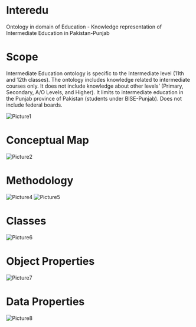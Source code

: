 # Interedu
Ontology in domain of Education - Knowledge representation of Intermediate Education in Pakistan-Punjab

# Scope

Intermediate Education ontology is specific to the Intermediate level (11th and 12th classes). The
ontology includes knowledge related to intermediate courses only. It does not include knowledge
about other levels’ (Primary, Secondary, A/O Levels, and Higher). It limits to intermediate education
in the Punjab province of Pakistan (students under BISE-Punjab). Does not include federal boards.

![Picture1](https://github.com/user-attachments/assets/0cfd617e-4107-419c-bc4e-ab90dda9918b)

# Conceptual Map

![Picture2](https://github.com/user-attachments/assets/2dded240-a5df-4394-88d9-875dbf27fb36)

# Methodology
![Picture4](https://github.com/user-attachments/assets/737caadd-ffdc-4372-8e08-954ca8cf0e54)
![Picture5](https://github.com/user-attachments/assets/ff0d0f9c-66c9-4736-9114-f8df0287550e)

# Classes
![Picture6](https://github.com/user-attachments/assets/8d7f1153-83cf-4986-8fab-e793b69a678f)

# Object Properties
![Picture7](https://github.com/user-attachments/assets/6bfc19e4-0f40-4f62-b587-3e1f583d776e)

# Data Properties
![Picture8](https://github.com/user-attachments/assets/211441a9-3011-4856-8249-bdb2cd580860)


